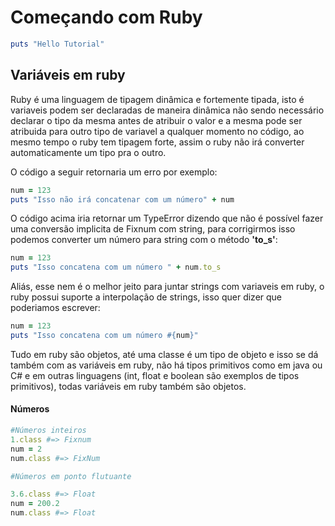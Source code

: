 # Começando com Ruby
```ruby
puts "Hello Tutorial"
```
## Variáveis em ruby

Ruby é uma linguagem de tipagem dinâmica e fortemente tipada, isto é variaveis podem ser declaradas de maneira dinâmica não sendo necessário declarar o tipo da mesma antes de atribuir o valor e a mesma pode ser atribuida para outro tipo de variavel a qualquer momento no código, ao mesmo tempo o ruby tem tipagem forte, assim o ruby não irá converter automaticamente um tipo pra o outro.

O código a seguir retornaria um erro por exemplo:
```ruby
num = 123
puts "Isso não irá concatenar com um número" + num
```

O código acima iria retornar um TypeError dizendo que não é possível fazer uma conversão implicita de Fixnum com string, para corrigirmos isso podemos converter um número para string com o método **'to_s'**:

```ruby
num = 123
puts "Isso concatena com um número " + num.to_s
```

Aliás, esse nem é o melhor jeito para juntar strings com variaveis em ruby, o ruby possui suporte a interpolação de strings, isso quer dizer que poderiamos escrever:
```ruby
num = 123
puts "Isso concatena com um número #{num}"  
```
Tudo em ruby são objetos, até uma classe é um tipo de objeto e isso se dá também com as variáveis em ruby, não há tipos primitivos como em java ou C#  e em outras linguagens (int, float e boolean são exemplos de tipos primitivos), todas variáveis em ruby também são objetos.

#### Números
```ruby
#Números inteiros
1.class #=> Fixnum
num = 2
num.class #=> FixNum

#Números em ponto flutuante

3.6.class #=> Float
num = 200.2
num.class #=> Float


```

